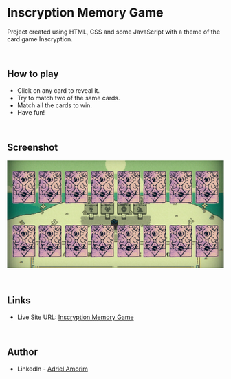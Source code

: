 # Inscryption Memory Game

Project created using HTML, CSS and some JavaScript with a theme of the card game Inscryption.

<br />

## How to play

- Click on any card to reveal it.
- Try to match two of the same cards.
- Match all the cards to win.
- Have fun!

<br />

## Screenshot

![](./assets/images/screenshots/inscryption-game.png)

<br />

## Links

- Live Site URL: [Inscryption Memory Game](http://adrielgamorim.github.io/inscryption-memory-game/)

<br />

## Author

- LinkedIn - [Adriel Amorim](https://www.linkedin.com/in/adrielamorim/)
